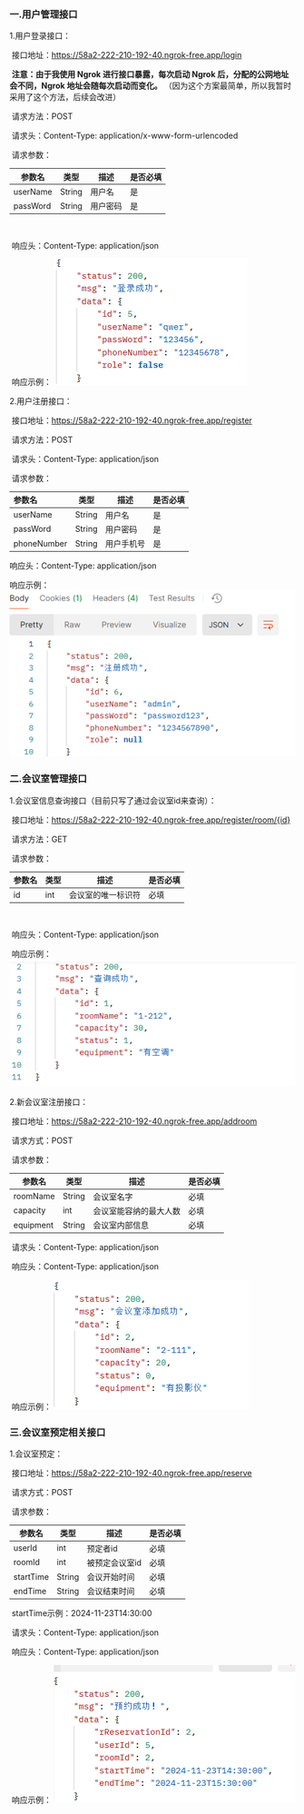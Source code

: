 ### 一.用户管理接口

   1.用户登录接口：

​      接口地址：https://58a2-222-210-192-40.ngrok-free.app/login

​      **注意：由于我使用 Ngrok 进行接口暴露，每次启动 Ngrok 后，分配的公网地址会不同，Ngrok 地址会随每次启动而变化。** （因为这个方案最简单，所以我暂时采用了这个方法，后续会改进）

​      请求方法：POST

​      请求头：Content-Type: application/x-www-form-urlencoded

​      请求参数：



| 参数名   | 类型   | 描述     | 是否必填 |
| -------- | ------ | -------- | -------- |
| userName | String | 用户名   | 是       |
| passWord | String | 用户密码 | 是       |

​      

​      响应头：Content-Type: application/json

 

​      响应示例：                  ![image-20241123180508523](images\image-20241123180508523.png)



 2.用户注册接口：

​    接口地址：https://58a2-222-210-192-40.ngrok-free.app/register

​    请求方法：POST

​    请求头：Content-Type: application/json

​    请求参数：

| 参数名      | 类型   | 描述       | 是否必填 |
| :---------- | ------ | ---------- | -------- |
| userName    | String | 用户名     | 是       |
| passWord    | String | 用户密码   | 是       |
| phoneNumber | String | 用户手机号 | 是       |

  

   响应头：Content-Type: application/json



   响应示例：         ![image-20241123220224809](images\image-20241123220224809.png)





### 二.会议室管理接口

   1.会议室信息查询接口（目前只写了通过会议室id来查询）：

​      接口地址：https://58a2-222-210-192-40.ngrok-free.app/register/room/{id}

​      请求方法：GET

​      请求参数：

| 参数名 | 类型 | 描述               | 是否必填 |
| ------ | ---- | ------------------ | -------- |
| id     | int  | 会议室的唯一标识符 | 必填     |

​      

​      响应头：Content-Type: application/json

​      响应示例：      ![image-20241123222726084](images\image-20241123222726084.png)

   2.新会议室注册接口：

​      接口地址：https://58a2-222-210-192-40.ngrok-free.app/addroom

​      请求方式：POST

​      请求参数：

| 参数名    | 类型   | 描述                   | 是否必填 |
| --------- | ------ | ---------------------- | -------- |
| roomName  | String | 会议室名字             | 必填     |
| capacity  | int    | 会议室能容纳的最大人数 | 必填     |
| equipment | String | 会议室内部信息         | 必填     |

​    请求头：Content-Type: application/json

​    响应头：Content-Type: application/json

​    响应示例： ![image-20241123225823262](images\image-20241123225823262.png)



### 三.会议室预定相关接口

  1.会议室预定：

​     接口地址：https://58a2-222-210-192-40.ngrok-free.app/reserve

​     请求方式：POST

​     请求参数：

| 参数名    | 类型   | 描述           | 是否必填 |
| --------- | ------ | -------------- | -------- |
| userId    | int    | 预定者id       | 必填     |
| roomId    | int    | 被预定会议室id | 必填     |
| startTime | String | 会议开始时间   | 必填     |
| endTime   | String | 会议结束时间   | 必填     |

​                                          startTime示例：2024-11-23T14:30:00

​     请求头：Content-Type: application/json

​     响应头：Content-Type: application/json

​     响应示例： ![image-20241123231457552](images\image-20241123231457552.png)